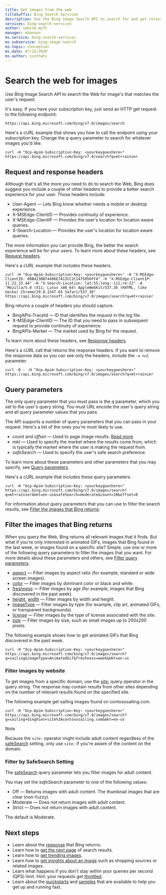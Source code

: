 ```yaml
---
title: Get images from the web
titleSuffix: Bing Search Services
description: Use the Bing Image Search API to search for and get relevant images from the web.
services: bing-search-services
author: swhite-msft
manager: ehansen
ms.service: bing-search-services
ms.subservice: bing-image-search
ms.topic: conceptual
ms.date: 07/15/2020
ms.author: scottwhi
---
```


# Search the web for images

Use Bing Image Search API to search the Web for image's that matches the user's request.

It's easy. If you have your subscription key, just send an HTTP get request to the following endpoint:

```
https://api.bing.microsoft.com/bing/v7.0/images/search
```

Here's a cURL example that shows you how to call the endpoint using your subscription key. Change the *q* query parameter to search for whatever images you'd like.

```curl
curl -H "Ocp-Apim-Subscription-Key: <yourkeygoeshere>" https://api.bing.microsoft.com/bing/v7.0/search?q=mt+rainier
```


## Request and response headers

Although that's all the more you need to do to search the Web, Bing does suggest you include a couple of other headers to provide a better search experience for your user. Those headers include:

- User-Agent &mdash; Lets Bing know whether needs a mobile or desktop experience.
- X-MSEdge-ClientID &mdash; Provides continuity of experience.
- X-MSEdge-ClientIP &mdash; Provides the user's location for location aware queries.
- X-Search-Location &mdash; Provides the user's location for location aware queries.

The more information you can provide Bing, the better the search experience will be for your users. To learn more about these headers, see [Request headers](../reference/headers.md#request-headers).

Here's a cURL example that includes these headers.

```curl
curl -H "Ocp-Apim-Subscription-Key: <yourkeygoeshere>" -H "X-MSEdge-ClientID: 00B4230B74496E7A13CC2C1475056FF4" -H "X-MSEdge-ClientIP: 11.22.33.44" -H "X-Search-Location: lat:55;long:-111;re:22" -A "Mozilla/5.0 (X11; Linux x86_64) AppleWebKit/537.36 (KHTML, like Gecko) Chrome/29.0.1547.65 Safari/537.36" https://api.bing.microsoft.com/bing/v7.0/images/search?q=mt+rainier
```

Bing returns a couple of headers you should capture. 

- BingAPIs-TraceId &mdash; ID that identifies the request in the log file.
- X-MSEdge-ClientID &mdash; The ID that you need to pass in subsequent request to provide continuity of experience.
- BingAPIs-Market &mdash; The market used by Bing for the request.

To learn more about these headers, see [Response headers](../reference/headers.md#response-headers).

Here's a cURL call that returns the response headers. If you want to remove the response data so you can see only the headers, include the `-o nul` parameter.

```curl
curl -D - -H "Ocp-Apim-Subscription-Key: <yourkeygoeshere>" https://api.bing.microsoft.com/bing/v7.0/images/search?q=mt+rainier
```


## Query parameters

The only query parameter that you must pass is the *q* parameter, which you set to the user's query string. You must URL encode the user's query string and all query parameter values that you pass.

The API supports a number of query parameters that you can pass in your request. Here's a list of the ones you're most likely to use.

- *count* and *offset* &mdash; Used to page image results. [Read more](../../bing-web-search/page-results.md)
- *mkt* &mdash; Used to specify the market where the results come from, which is typically the market where the user is making the request from.
- *safeSearch* &mdash; Used to specify the user's safe search preference.

To learn more about these parameters and other parameters that you may specify, see [Query parameters](../reference/query-parameters.md).

Here's a cURL example that includes these query parameters.

```curl
curl -H "Ocp-Apim-Subscription-Key: <yourkeygoeshere>" https://api.bing.microsoft.com/bing/v7.0/images/search?q=mt+rainier&mkt=en-us&safeSearch=moderate&count=10&offset=0
```

For information about query parameters that you can use to filter the search results, see [Filter the images that Bing returns](#filter-the-images-that-bing-returns).


## Filter the images that Bing returns

When you query the Web, Bing returns all relevant images that it finds. But what if you're only interested in animated GIFs, images that Bing found in the last week, or images found on a specific site? Simple, use one or more of the following query parameters to filter the images that you want. For more details about these parameters and others, see [Filter query parameters](../reference/query-parameters.md#filter-query-parameters).

- [aspect](../reference/query-parameters.md#aspect) &mdash; Filter images by aspect ratio (for example, standard or wide screen images).
- [color](../reference/query-parameters.md#color) &mdash; Filter images by dominant color or black and white.
- [freshness](../reference/query-parameters.md#freshness) &mdash; Filter images by age (for example, images that Bing discovered in the past week).
- [height](../reference/query-parameters.md#height), [width](../reference/query-parameters.md#width) &mdash; Filter images by width and height.
- [imageType](../reference/query-parameters.md#imagetype) &mdash; Filter images by type (for example, clip art, animated GIFs, or transparent backgrounds).
- [license](../reference/query-parameters.md#license) &mdash; Filter images by the type of license associated with the site.
- [size](../reference/query-parameters.md#size) &mdash; Filter images by size, such as small images up to 200x200 pixels.


The following example shows how to get animated GIFs that Bing discovered in the past week.  

```http
curl -H "Ocp-Apim-Subscription-Key: <yourkeygoeshere>" https://api.bing.microsoft.com/bing/v7.0/images/search?q=sailing&imageType=AnimatedGif&freshness=week&mkt=en-us 
```

### Filter images by website

To get images from a specific domain, use the [site:](https://help.bing.microsoft.com/#apex/18/en-US/10001/-1) query operator in the query string. The response may contain results from other sites depending on the number of relevant results found on the specified site.

The following example get sailing images found on contososailing.com.

```http
curl -H "Ocp-Apim-Subscription-Key: <yourkeygoeshere>" https://api.bing.microsoft.com/bing/v7.0/images/search?q=sailing+dinghies+site%3Acontososailing.com&mkt=en-us
```

> [!NOTE]
> Because the `site:` operator might include adult content regardless of the [safeSearch](../reference/query-parameters.md#safesearch) setting, only use `site:` if you're aware of the content on the domain.

### Filter by SafeSearch Setting

The [safeSearch](../reference/query-parameters.md#safesearch) query parameter lets you filter images for adult content. 

You may set the *safeSearch* parameter to one of the following values:

- Off &mdash; Returns images with adult content. The thumbnail images that are clear (non-fuzzy).
- Moderate &mdash; Does not return images with adult content. 
- Strict &mdash; Does not return images with adult content.

The default is Moderate.


## Next steps

- Learn about the [response](search-response.md) that Bing returns.
- Learn how to [get the next page](../../bing-web-search/page-results.md) of search results.
- Learn how to [get trending images](trending-images.md).
- Learn how to [get insights about an image](image-insights.md) such as shopping sources or related images.
- Learn what happens if you don't stay within your queries per second (QPS) limit. Hint: your requests get [throttled](../../bing-web-search/throttling-requests.md).
- Learn about the [quickstarts](../quickstarts/quickstarts.md) and [samples](../samples.md) that are available to help you get up and running fast.
